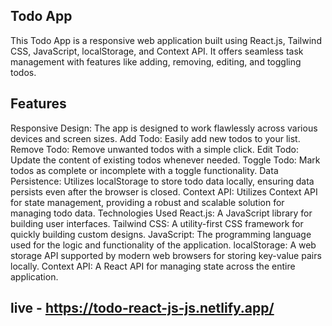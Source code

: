 
## Todo App
This Todo App is a responsive web application built using React.js, Tailwind CSS, JavaScript, localStorage, and Context API. It offers seamless task management with features like adding, removing, editing, and toggling todos.

## Features
Responsive Design: The app is designed to work flawlessly across various devices and screen sizes.
Add Todo: Easily add new todos to your list.
Remove Todo: Remove unwanted todos with a simple click.
Edit Todo: Update the content of existing todos whenever needed.
Toggle Todo: Mark todos as complete or incomplete with a toggle functionality.
Data Persistence: Utilizes localStorage to store todo data locally, ensuring data persists even after the browser is closed.
Context API: Utilizes Context API for state management, providing a robust and scalable solution for managing todo data.
Technologies Used
React.js: A JavaScript library for building user interfaces.
Tailwind CSS: A utility-first CSS framework for quickly building custom designs.
JavaScript: The programming language used for the logic and functionality of the application.
localStorage: A web storage API supported by modern web browsers for storing key-value pairs locally.
Context API: A React API for managing state across the entire application.

## live - https://todo-react-js-js.netlify.app/
